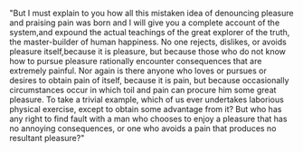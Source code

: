 "But I must explain to you how all this mistaken idea of denouncing pleasure and praising pain 
was born and I will give you a complete account of the system,and expound the actual 
teachings of the great explorer of the truth, the master-builder of human happiness. 
No one rejects, dislikes, or avoids pleasure itself,because it is pleasure, but because 
those who do not know how to pursue pleasure rationally encounter consequences that are 
extremely painful. Nor again is there anyone who loves or pursues or desires to obtain pain of 
itself, because it is pain, but because occasionally circumstances occur in which toil and 
pain can procure him some great pleasure. To take a trivial example, which of us ever 
undertakes laborious physical exercise, except to obtain some advantage from it? But who 
has any right to find fault with a man who chooses to enjoy a pleasure that has no 
annoying consequences, or one who avoids a pain that produces no resultant pleasure?"